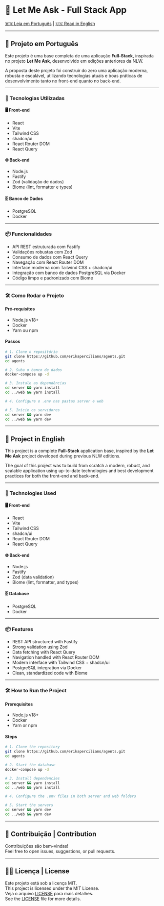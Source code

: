 
# 🧠 Let Me Ask - Full Stack App

[🇧🇷 Leia em Português](#-projeto-em-português) | [🇺🇸 Read in English](#-project-in-english)

---

## 📌 Projeto em Português

Este projeto é uma base completa de uma aplicação **Full-Stack**, inspirada no projeto **Let Me Ask**, desenvolvido em edições anteriores da NLW.

A proposta deste projeto foi construir do zero uma aplicação moderna, robusta e escalável, utilizando tecnologias atuais e boas práticas de desenvolvimento tanto no front-end quanto no back-end.

---

### 🚀 Tecnologias Utilizadas

#### 🖥️ Front-end
- React
- Vite
- Tailwind CSS
- shadcn/ui
- React Router DOM
- React Query

#### 🌐 Back-end
- Node.js
- Fastify
- Zod (validação de dados)
- Biome (lint, formatter e types)

#### 🗄️ Banco de Dados
- PostgreSQL
- Docker

---

### 📦 Funcionalidades

- API REST estruturada com Fastify
- Validações robustas com Zod
- Consumo de dados com React Query
- Navegação com React Router DOM
- Interface moderna com Tailwind CSS + shadcn/ui
- Integração com banco de dados PostgreSQL via Docker
- Código limpo e padronizado com Biome

---

### 🛠️ Como Rodar o Projeto

#### Pré-requisitos

- Node.js v18+
- Docker
- Yarn ou npm

#### Passos

```bash
# 1. Clone o repositório
git clone https://github.com/erikaperciliano/agents.git 
cd agents

# 2. Suba o banco de dados
docker-compose up -d

# 3. Instale as dependências
cd server && yarn install
cd ../web && yarn install

# 4. Configure o .env nas pastas server e web

# 5. Inicie os servidores
cd server && yarn dev
cd ../web && yarn dev
```

---

## 📘 Project in English

This project is a complete **Full-Stack** application base, inspired by the **Let Me Ask** project developed during previous NLW editions.

The goal of this project was to build from scratch a modern, robust, and scalable application using up-to-date technologies and best development practices for both the front-end and back-end.

---

### 🚀 Technologies Used

#### 🖥️ Front-end
- React
- Vite
- Tailwind CSS
- shadcn/ui
- React Router DOM
- React Query

#### 🌐 Back-end
- Node.js
- Fastify
- Zod (data validation)
- Biome (lint, formatter, and types)

#### 🗄️ Database
- PostgreSQL
- Docker

---

### 📦 Features

- REST API structured with Fastify
- Strong validation using Zod
- Data fetching with React Query
- Navigation handled with React Router DOM
- Modern interface with Tailwind CSS + shadcn/ui
- PostgreSQL integration via Docker
- Clean, standardized code with Biome

---

### 🛠️ How to Run the Project

#### Prerequisites

- Node.js v18+
- Docker
- Yarn or npm

#### Steps

```bash
# 1. Clone the repository
git clone https://github.com/erikaperciliano/agents.git
cd agents

# 2. Start the database
docker-compose up -d

# 3. Install dependencies
cd server && yarn install
cd ../web && yarn install

# 4. Configure the .env files in both server and web folders

# 5. Start the servers
cd server && yarn dev
cd ../web && yarn dev
```

---

## 🤝 Contribuição | Contribution

Contribuições são bem-vindas!  
Feel free to open issues, suggestions, or pull requests.

---

## 🧑‍💻 Licença | License

Este projeto está sob a licença MIT.  
This project is licensed under the MIT License.  
Veja o arquivo [LICENSE](./LICENSE) para mais detalhes.  
See the [LICENSE](./LICENSE) file for more details.
